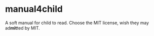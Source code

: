 # manual4child
A soft manual for child to read. Choose the MIT license, wish they may ad**mit**ted by MIT.
